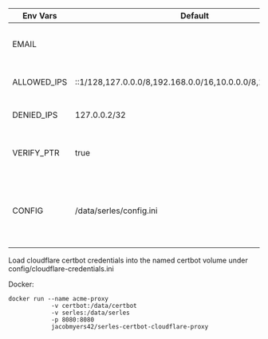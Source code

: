 | Env Vars    | Default                                                     | Notes                                                            |
| ----------- | ----------------------------------------------------------- | ---------------------------------------------------------------- |
| EMAIL       | <none>                                                      | Email for certbot account registration                           |
| ALLOWED_IPS | ::1/128,127.0.0.0/8,192.168.0.0/16,10.0.0.0/8,172.16.0.0/16 | CSV list of allowed IP CIDRs                                     |
| DENIED_IPS  | 127.0.0.2/32                                                | CSV list of denied IP CIDRs                                      |
| VERIFY_PTR  | true                                                        | true to require a valid PTR for request                          |
| CONFIG      | /data/serles/config.ini                                     | path to fully custom config.ini for serles if not using ENV vars |

Load cloudflare certbot credentials into the named certbot volume under config/cloudflare-credentials.ini

Docker:
```
docker run --name acme-proxy 
            -v certbot:/data/certbot 
            -v serles:/data/serles 
            -p 8080:8080 
            jacobmyers42/serles-certbot-cloudflare-proxy
```
